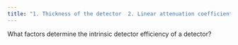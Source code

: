 ```yaml
---
title: "1. Thickness of the detector  2. Linear attenuation coefficient of the detector material which depends on :  3. Density: increased density = increased efficiency)  4. Atomic number :( increased atomic number = increased efficiency)  5. Gamma ray photon energy: increased energy means decreased intrinsic efficiency."
---
```

What factors determine the intrinsic detector efficiency of a detector?

